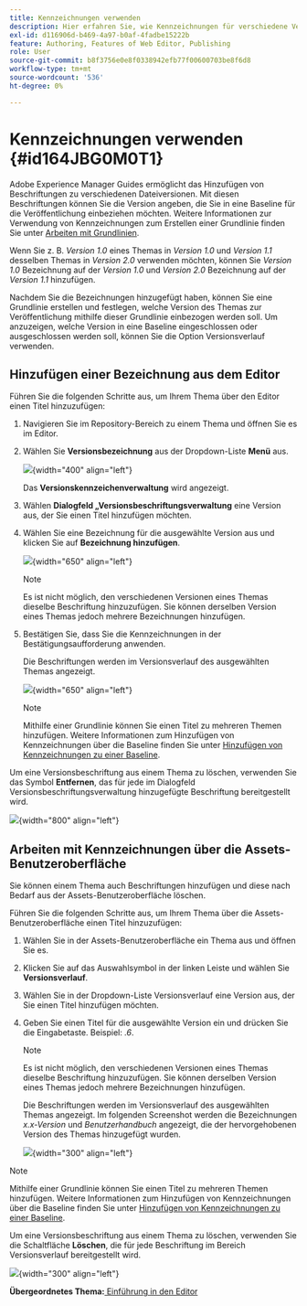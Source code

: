 ```yaml
---
title: Kennzeichnungen verwenden
description: Hier erfahren Sie, wie Kennzeichnungen für verschiedene Versionen einer Datei in Adobe Experience Manager Guides verwendet werden. Erfahren Sie, wie Sie einer Version eines Themas einen Titel hinzufügen oder ihn löschen.
exl-id: d116906d-b469-4a97-b0af-4fadbe15222b
feature: Authoring, Features of Web Editor, Publishing
role: User
source-git-commit: b8f3756e0e8f0338942efb77f00600703be8f6d8
workflow-type: tm+mt
source-wordcount: '536'
ht-degree: 0%

---
```


# Kennzeichnungen verwenden {#id164JBG0M0T1}

Adobe Experience Manager Guides ermöglicht das Hinzufügen von Beschriftungen zu verschiedenen Dateiversionen. Mit diesen Beschriftungen können Sie die Version angeben, die Sie in eine Baseline für die Veröffentlichung einbeziehen möchten. Weitere Informationen zur Verwendung von Kennzeichnungen zum Erstellen einer Grundlinie finden Sie unter [Arbeiten mit Grundlinien](generate-output-use-baseline-for-publishing.md#).

Wenn Sie z. B. *Version 1.0* eines Themas in *Version 1.0* und *Version 1.1* desselben Themas in *Version 2.0* verwenden möchten, können Sie *Version 1.0* Bezeichnung auf der *Version 1.0* und *Version 2.0* Bezeichnung auf der *Version 1.1* hinzufügen.

Nachdem Sie die Bezeichnungen hinzugefügt haben, können Sie eine Grundlinie erstellen und festlegen, welche Version des Themas zur Veröffentlichung mithilfe dieser Grundlinie einbezogen werden soll. Um anzuzeigen, welche Version in eine Baseline eingeschlossen oder ausgeschlossen werden soll, können Sie die Option Versionsverlauf verwenden.

## Hinzufügen einer Bezeichnung aus dem Editor

Führen Sie die folgenden Schritte aus, um Ihrem Thema über den Editor einen Titel hinzuzufügen:

1. Navigieren Sie im Repository-Bereich zu einem Thema und öffnen Sie es im Editor.
1. Wählen Sie **Versionsbezeichnung** aus der Dropdown-Liste **Menü** aus.

   ![](images/version-label-option.png){width="400" align="left"}

   Das **Versionskennzeichenverwaltung** wird angezeigt.

1. Wählen **Dialogfeld „Versionsbeschriftungsverwaltung** eine Version aus, der Sie einen Titel hinzufügen möchten.
1. Wählen Sie eine Bezeichnung für die ausgewählte Version aus und klicken Sie auf **Bezeichnung hinzufügen**.

   ![](images/version-label-management-dialog-new.png){width="650" align="left"}

   >[!NOTE]
   >
   > Es ist nicht möglich, den verschiedenen Versionen eines Themas dieselbe Beschriftung hinzuzufügen. Sie können derselben Version eines Themas jedoch mehrere Bezeichnungen hinzufügen.
1. Bestätigen Sie, dass Sie die Kennzeichnungen in der Bestätigungsaufforderung anwenden.

   Die Beschriftungen werden im Versionsverlauf des ausgewählten Themas angezeigt.

   ![](images/label-comparison-version-history.png){width="650" align="left"}

   >[!NOTE]
   >
   > Mithilfe einer Grundlinie können Sie einen Titel zu mehreren Themen hinzufügen. Weitere Informationen zum Hinzufügen von Kennzeichnungen über die Baseline finden Sie unter [Hinzufügen von Kennzeichnungen zu einer Baseline](generate-output-use-baseline-for-publishing.md#id184KD0T305Z).

Um eine Versionsbeschriftung aus einem Thema zu löschen, verwenden Sie das Symbol **Entfernen**, das für jede im Dialogfeld Versionsbeschriftungsverwaltung hinzugefügte Beschriftung bereitgestellt wird.

![](images/remove-version-label.png){width="800" align="left"}


## Arbeiten mit Kennzeichnungen über die Assets-Benutzeroberfläche

Sie können einem Thema auch Beschriftungen hinzufügen und diese nach Bedarf aus der Assets-Benutzeroberfläche löschen.

Führen Sie die folgenden Schritte aus, um Ihrem Thema über die Assets-Benutzeroberfläche einen Titel hinzuzufügen:

1. Wählen Sie in der Assets-Benutzeroberfläche ein Thema aus und öffnen Sie es.
1. Klicken Sie auf das Auswahlsymbol in der linken Leiste und wählen Sie **Versionsverlauf**.
1. Wählen Sie in der Dropdown-Liste Versionsverlauf eine Version aus, der Sie einen Titel hinzufügen möchten.
1. Geben Sie einen Titel für die ausgewählte Version ein und drücken Sie die Eingabetaste. Beispiel: *.6*.

   >[!NOTE]
   >
   > Es ist nicht möglich, den verschiedenen Versionen eines Themas dieselbe Beschriftung hinzuzufügen. Sie können derselben Version eines Themas jedoch mehrere Bezeichnungen hinzufügen.

   Die Beschriftungen werden im Versionsverlauf des ausgewählten Themas angezeigt. Im folgenden Screenshot werden die Bezeichnungen *x.x-Version* und *Benutzerhandbuch* angezeigt, die der hervorgehobenen Version des Themas hinzugefügt wurden.

   ![](images/labels.png){width="300" align="left"}

>[!NOTE]
>
> Mithilfe einer Grundlinie können Sie einen Titel zu mehreren Themen hinzufügen. Weitere Informationen zum Hinzufügen von Kennzeichnungen über die Baseline finden Sie unter [Hinzufügen von Kennzeichnungen zu einer Baseline](generate-output-use-baseline-for-publishing.md#id184KD0T305Z).

Um eine Versionsbeschriftung aus einem Thema zu löschen, verwenden Sie die Schaltfläche **Löschen**, die für jede Beschriftung im Bereich Versionsverlauf bereitgestellt wird.

![](images/delete-labels.png){width="300" align="left"}


**Übergeordnetes Thema:**[ Einführung in den Editor](web-editor.md)
